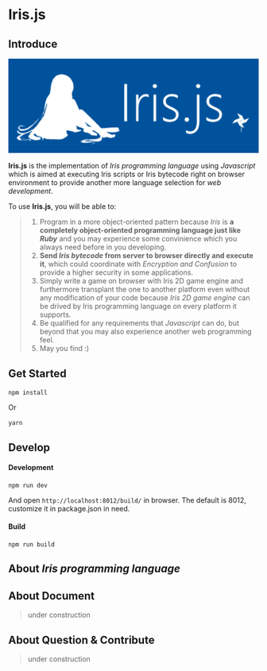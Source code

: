 # Iris.js

## Introduce

![](./resource/iris.js.png)

**Iris.js** is the implementation of *Iris programming language* using *Javascript* which is aimed at executing Iris scripts or Iris bytecode right on browser environment to provide another more language selection for *web development*.

To use **Iris.js**, you will be able to:
>1. Program in a more object-oriented pattern because *Iris* is **a completely object-oriented programming language just like _Ruby_** and you may experience some convinience which you always need before in you developing.
>2. **Send *Iris bytecode* from server to browser directly and execute it**, which could coordinate with *Encryption and Confusion* to provide a higher security in some applications.
>3. Simply write a game on browser with Iris 2D game engine and furthermore transplant the one to another platform even without any modification of your code because *Iris 2D game engine* can be drived by Iris programming language on every platform it supports.
>4. Be qualified for any requirements that *Javascript* can do, but beyond that you may also experience another web programming feel.
>5. May you find :)

## Get Started

```
npm install
```

Or

```
yarn
```

## Develop

#### Development

```
npm run dev
```

And open `http://localhost:8012/build/` in browser. The default is 8012, customize it in package.json in need.

#### Build

```
npm run build
```

## About *Iris programming language*

## About Document

>under construction

## About Question & Contribute

>under construction
